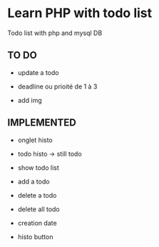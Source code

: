 # Learn PHP with todo list

Todo list with php and mysql DB

## TO DO

- update a todo

- deadline ou prioité de 1 à 3

- add img

## IMPLEMENTED

- onglet histo

- todo histo -> still todo

- show todo list
  
- add a todo

- delete a todo

- delete all todo

- creation date

- histo button
